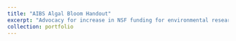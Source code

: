```yaml
---
title: "AIBS Algal Bloom Handout"
excerpt: "Advocacy for increase in NSF funding for environmental research and conservation"
collection: portfolio
---
```


<object data="/files/AIBS_handout.pdf" width="1500" height="2000" type='application/pdf'></object>
